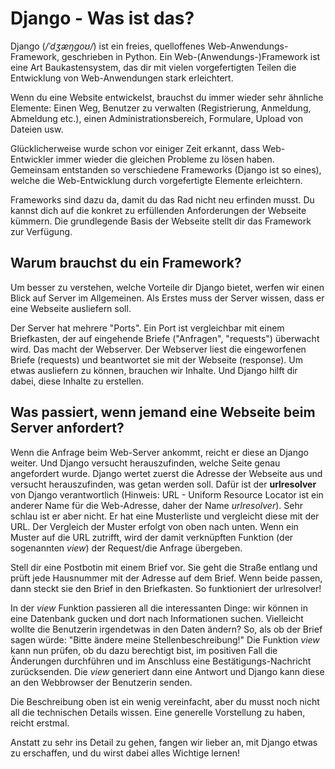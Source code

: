 # Django - Was ist das?

Django (*/ˈdʒæŋɡoʊ/*) ist ein freies, quelloffenes Web-Anwendungs-Framework, geschrieben in Python. Ein Web-(Anwendungs-)Framework ist eine Art Baukastensystem, das dir mit vielen vorgefertigten Teilen die Entwicklung von Web-Anwendungen stark erleichtert.

Wenn du eine Website entwickelst, brauchst du immer wieder sehr ähnliche Elemente: Einen Weg, Benutzer zu verwalten (Registrierung, Anmeldung, Abmeldung etc.), einen Administrationsbereich, Formulare, Upload von Dateien usw.

Glücklicherweise wurde schon vor einiger Zeit erkannt, dass Web-Entwickler immer wieder die gleichen Probleme zu lösen haben. Gemeinsam entstanden so verschiedene Frameworks (Django ist so eines), welche die Web-Entwicklung durch vorgefertigte Elemente erleichtern.

Frameworks sind dazu da, damit du das Rad nicht neu erfinden musst. Du kannst dich auf die konkret zu erfüllenden Anforderungen der Webseite kümmern. Die grundlegende Basis der Webseite stellt dir das Framework zur Verfügung.

## Warum brauchst du ein Framework?

Um besser zu verstehen, welche Vorteile dir Django bietet, werfen wir einen Blick auf Server im Allgemeinen. Als Erstes muss der Server wissen, dass er eine Webseite ausliefern soll.

Der Server hat mehrere "Ports". Ein Port ist vergleichbar mit einem Briefkasten, der auf eingehende Briefe ("Anfragen", "requests") überwacht wird. Das macht der Webserver. Der Webserver liest die eingeworfenen Briefe (requests) und beantwortet sie mit der Webseite (response). Um etwas ausliefern zu können, brauchen wir Inhalte. Und Django hilft dir dabei, diese Inhalte zu erstellen.

## Was passiert, wenn jemand eine Webseite beim Server anfordert?

Wenn die Anfrage beim Web-Server ankommt, reicht er diese an Django weiter. Und Django versucht herauszufinden, welche Seite genau angefordert wurde. Django wertet zuerst die Adresse der Webseite aus und versucht herauszufinden, was getan werden soll. Dafür ist der **urlresolver** von Django verantwortlich (Hinweis: URL - Uniform Resource Locator ist ein anderer Name für die Web-Adresse, daher der Name *urlresolver*). Sehr schlau ist er aber nicht. Er hat eine Musterliste und vergleicht diese mit der URL. Der Vergleich der Muster erfolgt von oben nach unten. Wenn ein Muster auf die URL zutrifft, wird der damit verknüpften Funktion (der sogenannten *view*) der Request/die Anfrage übergeben.

Stell dir eine Postbotin mit einem Brief vor. Sie geht die Straße entlang und prüft jede Hausnummer mit der Adresse auf dem Brief. Wenn beide passen, dann steckt sie den Brief in den Briefkasten. So funktioniert der urlresolver!

In der *view* Funktion passieren all die interessanten Dinge: wir können in eine Datenbank gucken und dort nach Informationen suchen. Vielleicht wollte die Benutzerin irgendetwas in den Daten ändern? So, als ob der Brief sagen würde: "Bitte ändere meine Stellenbeschreibung!" Die Funktion *view* kann nun prüfen, ob du dazu berechtigt bist, im positiven Fall die Änderungen durchführen und im Anschluss eine Bestätigungs-Nachricht zurücksenden. Die *view* generiert dann eine Antwort und Django kann diese an den Webbrowser der Benutzerin senden.

Die Beschreibung oben ist ein wenig vereinfacht, aber du musst noch nicht all die technischen Details wissen. Eine generelle Vorstellung zu haben, reicht erstmal.

Anstatt zu sehr ins Detail zu gehen, fangen wir lieber an, mit Django etwas zu erschaffen, und du wirst dabei alles Wichtige lernen!